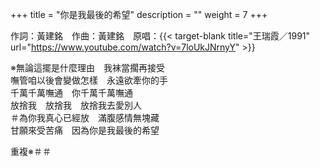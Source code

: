 +++
title = "你是我最後的希望"
description = ""
weight = 7
+++

作詞：黃建銘　作曲：黃建銘　原唱：{{< target-blank title="王瑞霞／1991" url="https://www.youtube.com/watch?v=7loUkJNrnyY" >}}

※無論這擺是什麼理由　我袜當擱再接受  
嘸管咱以後會變做怎樣　永遠欲牽你的手  
千萬千萬嘸通　你千萬千萬嘸通  
放捨我　放捨我　放捨我去愛別人  
＃為你我真心已經放　滿腹感情無塊藏  
甘願來受苦痛　因為你是我最後的希望  

重複※＃＃